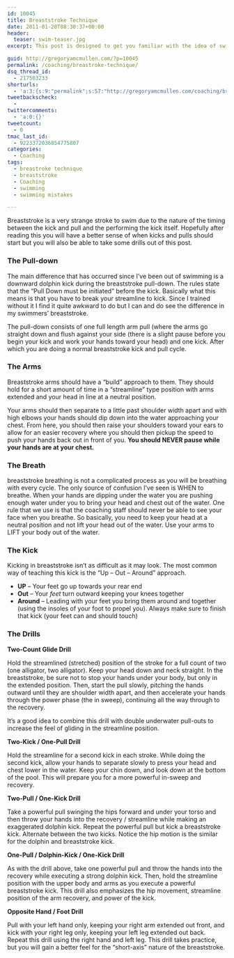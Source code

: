 ```yaml
---
id: 10045
title: Breaststroke Technique
date: 2011-01-28T08:30:37+00:00
header:
  teaser: swim-teaser.jpg
excerpt: This post is designed to get you familiar with the idea of swimming proper breastroke technique. Because of the timing involved in this stroke please contact me if you have any questions and also remember that YouTube can be a great resource too.

guid: http://gregoryamcmullen.com/?p=10045
permalink: /coaching/breastroke-technique/
dsq_thread_id:
  - 217503233
shorturls:
  - 'a:3:{s:9:"permalink";s:57:"http://gregoryamcmullen.com/coaching/breastroke-technique";s:7:"tinyurl";s:26:"http://tinyurl.com/4x3dmfx";s:4:"isgd";s:19:"http://is.gd/2WUv0B";}'
tweetbackscheck:
  -
twittercomments:
  - 'a:0:{}'
tweetcount:
  - 0
tmac_last_id:
  - 9223372036854775807
categories:
  - Coaching
tags:
  - breastroke technique
  - breaststroke
  - Coaching
  - swimming
  - swimming mistakes

---
```

Breaststroke is a very strange stroke to swim due to the nature of the timing between the kick and pull and the performing the kick itself. Hopefully after reading this you will have a better sense of when kicks and pulls should start but you will also be able to take some drills out of this post.

### The Pull-down

The main difference that has occurred since I&#8217;ve been out of swimming is a downward dolphin kick during the breaststroke pull-down. The rules state that the &#8220;Pull Down must be initiated&#8221; before the kick. Basically what this means is that you have to break your streamline to kick. Since I trained without it I find it quite awkward to do but I can and do see the difference in my swimmers&#8217; breaststroke.

The pull-down consists of one full length arm pull (where the arms go straight down and flush against your side (there is&nbsp;a slight pause before you begin your kick and work your hands toward your head) and one kick. After which you are&nbsp;doing a normal breaststroke kick and pull cycle.

### The Arms

Breaststroke arms should have a &#8220;build&#8221; approach to them. They should hold for a short amount of time in a &#8220;streamline&#8221; type position with arms extended and your head in line at a neutral position.

Your arms should then separate to a little past shoulder width apart and with high elbows your hands should dip down into the water approaching your chest. From here, you should then raise your shoulders toward your ears to allow for an easier recovery where you should then pickup the speed to push your hands back out in front of you. **You should NEVER pause while your hands are at your chest.**

### The Breath

breaststroke breathing is not a complicated process as you will be breathing with every cycle. The only source of confusion I&#8217;ve seen is WHEN to breathe. When your hands are dipping under the water you are&nbsp;pushing enough water under you to bring your head and chest out of the water. One rule that we use is that the coaching staff should never be able to see your face when you breathe. So basically, you need to keep your head at a neutral position and not lift your head out of the water. Use your arms to LIFT your body out of the water.

### The Kick

Kicking in breaststroke isn&#8217;t as difficult as it may look. The most common way of teaching this kick is the &#8220;Up &#8211; Out &#8211; Around&#8221; approach.

  * **UP** &#8211; Your feet go up towards your rear end
  * **Out** &#8211; Your _feet_ turn outward keeping your knees together
  * **Around** &#8211; Leading with your feet you bring them around and together (using the insoles of your foot to propel you). Always make sure to finish that kick (your feet can and should touch)

### The Drills

**Two-Count Glide Drill**

Hold the streamlined (stretched) position of the stroke for a full count of two (one alligator, two alligator). Keep your head down and neck straight. In the breaststroke, be sure not to stop your hands under your body, but only in the extended position. Then, start the pull slowly, pitching the hands outward until they are shoulder width apart, and then accelerate your hands through the power phase (the in sweep), continuing all the way through to the recovery.

It&#8217;s a good idea to combine this drill with double underwater pull-outs to increase the feel of gliding in the streamline position.

**Two-Kick / One-Pull Drill**

Hold the streamline for a second kick in each stroke. While doing the second kick, allow your hands to separate slowly to press your head and chest lower in the water. Keep your chin down, and look down at the bottom of the pool. This will prepare you for a more powerful in-sweep and recovery.

**Two-Pull / One-Kick Drill**

Take a powerful pull swinging the hips forward and under your torso and then throw your hands into the recovery / streamline while making an exaggerated dolphin kick. Repeat the powerful pull but kick a breaststroke kick. Alternate between the two kicks. Notice the hip motion is&nbsp;the similar for the&nbsp;dolphin and breaststroke kick.

**One-Pull / Dolphin-Kick / One-Kick Drill**

As with the drill above, take one powerful pull and throw the hands into the recovery while executing a strong dolphin kick. Then, hold the streamline position with the upper body and arms as you execute a powerful breaststroke kick. This drill also emphasizes the hip movement, streamline position of the arm recovery, and power of the kick.

**Opposite Hand / Foot Drill**

Pull with your left hand only, keeping your right arm extended out front, and kick with your right leg only, keeping your left leg extended out back. Repeat this drill using the right hand and left leg. This drill takes practice, but you will gain a better feel for the &#8220;short-axis&#8221; nature of the breaststroke.
